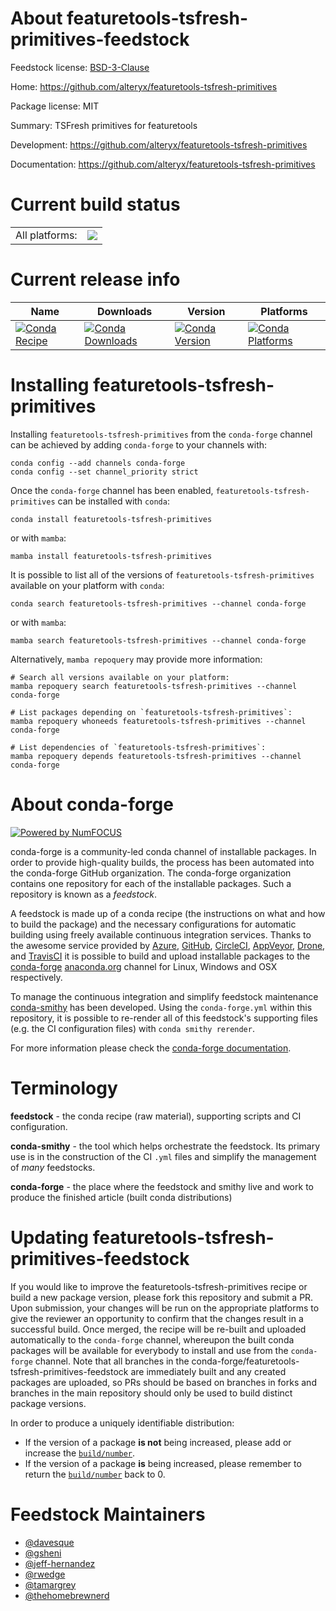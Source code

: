 About featuretools-tsfresh-primitives-feedstock
===============================================

Feedstock license: [BSD-3-Clause](https://github.com/conda-forge/featuretools-tsfresh-primitives-feedstock/blob/main/LICENSE.txt)

Home: https://github.com/alteryx/featuretools-tsfresh-primitives

Package license: MIT

Summary: TSFresh primitives for featuretools

Development: https://github.com/alteryx/featuretools-tsfresh-primitives

Documentation: https://github.com/alteryx/featuretools-tsfresh-primitives

Current build status
====================


<table><tr><td>All platforms:</td>
    <td>
      <a href="https://dev.azure.com/conda-forge/feedstock-builds/_build/latest?definitionId=14376&branchName=main">
        <img src="https://dev.azure.com/conda-forge/feedstock-builds/_apis/build/status/featuretools-tsfresh-primitives-feedstock?branchName=main">
      </a>
    </td>
  </tr>
</table>

Current release info
====================

| Name | Downloads | Version | Platforms |
| --- | --- | --- | --- |
| [![Conda Recipe](https://img.shields.io/badge/recipe-featuretools--tsfresh--primitives-green.svg)](https://anaconda.org/conda-forge/featuretools-tsfresh-primitives) | [![Conda Downloads](https://img.shields.io/conda/dn/conda-forge/featuretools-tsfresh-primitives.svg)](https://anaconda.org/conda-forge/featuretools-tsfresh-primitives) | [![Conda Version](https://img.shields.io/conda/vn/conda-forge/featuretools-tsfresh-primitives.svg)](https://anaconda.org/conda-forge/featuretools-tsfresh-primitives) | [![Conda Platforms](https://img.shields.io/conda/pn/conda-forge/featuretools-tsfresh-primitives.svg)](https://anaconda.org/conda-forge/featuretools-tsfresh-primitives) |

Installing featuretools-tsfresh-primitives
==========================================

Installing `featuretools-tsfresh-primitives` from the `conda-forge` channel can be achieved by adding `conda-forge` to your channels with:

```
conda config --add channels conda-forge
conda config --set channel_priority strict
```

Once the `conda-forge` channel has been enabled, `featuretools-tsfresh-primitives` can be installed with `conda`:

```
conda install featuretools-tsfresh-primitives
```

or with `mamba`:

```
mamba install featuretools-tsfresh-primitives
```

It is possible to list all of the versions of `featuretools-tsfresh-primitives` available on your platform with `conda`:

```
conda search featuretools-tsfresh-primitives --channel conda-forge
```

or with `mamba`:

```
mamba search featuretools-tsfresh-primitives --channel conda-forge
```

Alternatively, `mamba repoquery` may provide more information:

```
# Search all versions available on your platform:
mamba repoquery search featuretools-tsfresh-primitives --channel conda-forge

# List packages depending on `featuretools-tsfresh-primitives`:
mamba repoquery whoneeds featuretools-tsfresh-primitives --channel conda-forge

# List dependencies of `featuretools-tsfresh-primitives`:
mamba repoquery depends featuretools-tsfresh-primitives --channel conda-forge
```


About conda-forge
=================

[![Powered by
NumFOCUS](https://img.shields.io/badge/powered%20by-NumFOCUS-orange.svg?style=flat&colorA=E1523D&colorB=007D8A)](https://numfocus.org)

conda-forge is a community-led conda channel of installable packages.
In order to provide high-quality builds, the process has been automated into the
conda-forge GitHub organization. The conda-forge organization contains one repository
for each of the installable packages. Such a repository is known as a *feedstock*.

A feedstock is made up of a conda recipe (the instructions on what and how to build
the package) and the necessary configurations for automatic building using freely
available continuous integration services. Thanks to the awesome service provided by
[Azure](https://azure.microsoft.com/en-us/services/devops/), [GitHub](https://github.com/),
[CircleCI](https://circleci.com/), [AppVeyor](https://www.appveyor.com/),
[Drone](https://cloud.drone.io/welcome), and [TravisCI](https://travis-ci.com/)
it is possible to build and upload installable packages to the
[conda-forge](https://anaconda.org/conda-forge) [anaconda.org](https://anaconda.org/)
channel for Linux, Windows and OSX respectively.

To manage the continuous integration and simplify feedstock maintenance
[conda-smithy](https://github.com/conda-forge/conda-smithy) has been developed.
Using the ``conda-forge.yml`` within this repository, it is possible to re-render all of
this feedstock's supporting files (e.g. the CI configuration files) with ``conda smithy rerender``.

For more information please check the [conda-forge documentation](https://conda-forge.org/docs/).

Terminology
===========

**feedstock** - the conda recipe (raw material), supporting scripts and CI configuration.

**conda-smithy** - the tool which helps orchestrate the feedstock.
                   Its primary use is in the construction of the CI ``.yml`` files
                   and simplify the management of *many* feedstocks.

**conda-forge** - the place where the feedstock and smithy live and work to
                  produce the finished article (built conda distributions)


Updating featuretools-tsfresh-primitives-feedstock
==================================================

If you would like to improve the featuretools-tsfresh-primitives recipe or build a new
package version, please fork this repository and submit a PR. Upon submission,
your changes will be run on the appropriate platforms to give the reviewer an
opportunity to confirm that the changes result in a successful build. Once
merged, the recipe will be re-built and uploaded automatically to the
`conda-forge` channel, whereupon the built conda packages will be available for
everybody to install and use from the `conda-forge` channel.
Note that all branches in the conda-forge/featuretools-tsfresh-primitives-feedstock are
immediately built and any created packages are uploaded, so PRs should be based
on branches in forks and branches in the main repository should only be used to
build distinct package versions.

In order to produce a uniquely identifiable distribution:
 * If the version of a package **is not** being increased, please add or increase
   the [``build/number``](https://docs.conda.io/projects/conda-build/en/latest/resources/define-metadata.html#build-number-and-string).
 * If the version of a package **is** being increased, please remember to return
   the [``build/number``](https://docs.conda.io/projects/conda-build/en/latest/resources/define-metadata.html#build-number-and-string)
   back to 0.

Feedstock Maintainers
=====================

* [@davesque](https://github.com/davesque/)
* [@gsheni](https://github.com/gsheni/)
* [@jeff-hernandez](https://github.com/jeff-hernandez/)
* [@rwedge](https://github.com/rwedge/)
* [@tamargrey](https://github.com/tamargrey/)
* [@thehomebrewnerd](https://github.com/thehomebrewnerd/)

